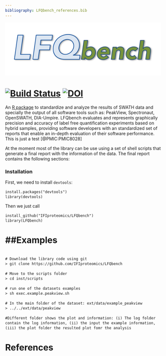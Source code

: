 ```yaml
---
bibliography: LFQbench_references.bib
---
```


[<img src="https://raw.githubusercontent.com/IFIproteomics/LFQbench/master/logo.png">](https://github.com/IFIproteomics/LFQbench)

[![Build Status](https://travis-ci.org/IFIproteomics/LFQbench.svg)](https://travis-ci.org/IFIproteomics/LFQbench) [![DOI](https://zenodo.org/badge/15862/IFIproteomics/LFQbench.svg)](https://zenodo.org/badge/latestdoi/15862/IFIproteomics/LFQbench)
======

An [R package](https://github.com/IFIproteomics/LFQbench) to  standardize  and analyze the results of SWATH data and specially the output of all software tools such as: PeakView, Spectronaut, OpenSWATH, DIA-Umpire. LFQbench evaluates and represents graphically precision and accuracy of label free quantification experiments based on hybrid samples, providing software developers with an standardized set of reports that enable an in-depth evaluation of their software performance. This is just a test [@PMIC:PMIC8028]

At the moment most of the library can be use using a set of shell scripts that generate a final report with the information of the data. The final report contains the following sections:


### Installation  

First, we need to install `devtools`:  

    install.packages("devtools")
    library(devtools)
   
Then we just call  

    install_github("IFIproteomics/LFQbench")
    library(LFQbench)

##Examples
=================

```{r, engine='bash', count_lines}

# Download the library code using git
> git clone https://github.com/IFIproteomics/LFQbench

# Move to the scripts folder
> cd inst/scripts

# run one of the datasets examples
> sh exec.example.peakview.sh

# In the main folder of the dataset: ext/data/example_peakview
> ../../ext/data/peakview

#Different folder shows the plot and information: (i) The log folder contain the log information, (ii) the input the example information, (iii) the plot folder the resulted plot fomr the analysis

```

# References